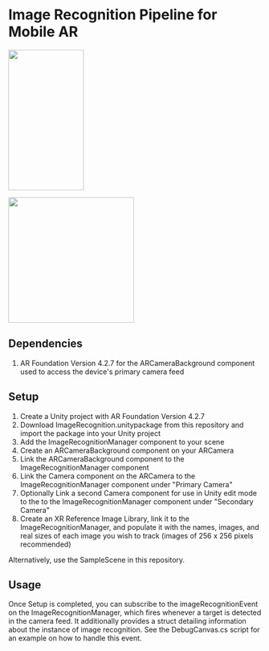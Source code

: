 # Image Recognition Pipeline for Mobile AR
<img src="https://user-images.githubusercontent.com/16319829/81180309-2b51f000-8fee-11ea-8a78-ddfe8c3412a7.png" width="150" height="280">

<a href="url"><img src="[https://github.com/favicon.ico](https://github.com/chenmasterandrew/entangledecologies/assets/30731383/17e09a69-0944-4988-ac26-f0b2dff07db4)" width="250"></a>

## Dependencies
1. AR Foundation Version 4.2.7 for the ARCameraBackground component used to access the device's primary camera feed

## Setup
1. Create a Unity project with AR Foundation Version 4.2.7
2. Download ImageRecognition.unitypackage from this repository and import the package into your Unity project
3. Add the ImageRecognitionManager component to your scene
4. Create an ARCameraBackground component on your ARCamera
5. Link the ARCameraBackground component to the ImageRecognitionManager component
6. Link the Camera component on the ARCamera to the ImageRecognitionManager component under "Primary Camera"
7. Optionally Link a second Camera component for use in Unity edit mode to the to the ImageRecognitionManager component under "Secondary Camera"
8. Create an XR Reference Image Library, link it to the ImageRecognitionManager, and populate it with the names, images, and real sizes of each image you wish to track (images of 256 x 256 pixels recommended)

Alternatively, use the SampleScene in this repository.

## Usage
Once Setup is completed, you can subscribe to the imageRecognitionEvent on the ImageRecognitionManager, which fires whenever a target is detected in the camera feed. It additionally provides a struct detailing information about the instance of image recognition. See the DebugCanvas.cs script for an example on how to handle this event.

